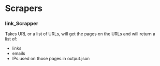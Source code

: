 # Scrapers
### link_Scrapper
Takes URL or a list of URLs, will get the pages on the URLs and will return a list of:
- links
- emails
- IPs
used on those pages in output.json
